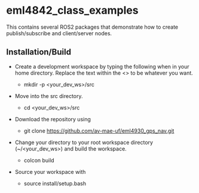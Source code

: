 # eml4842_class_examples
This contains several ROS2 packages that demonstrate how to create publish/subscribe and client/server nodes.

## Installation/Build
- Create a development workspace by typing the following when in your home directory. Replace the text within the <> to be whatever you want.

  - mkdir -p <your_dev_ws>/src
- Move into the src directory.

  - cd <your_dev_ws>/src
- Download the repository using

  - git clone https://github.com/av-mae-uf/eml4930_gps_nav.git

- Change your directory to your root workspace directory (~/<your_dev_ws>) and build the workspace.

  - colcon build
- Source your workspace with

  - source install/setup.bash
